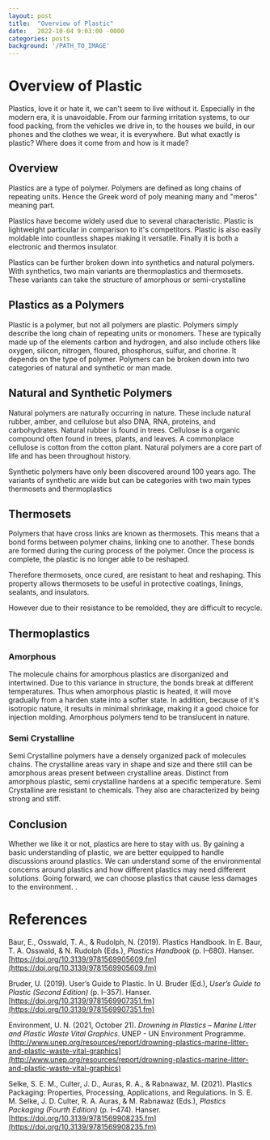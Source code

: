 ```yaml
---
layout: post
title:  "Overview of Plastic"
date:   2022-10-04 9:03:00 -0000
categories: posts
background: '/PATH_TO_IMAGE'
---
```

# Overview of Plastic
Plastics, love it or hate it, we can't seem to live without it. Especially in the modern era, it is unavoidable. From our farming irritation systems, to our food packing, from the vehicles we drive in, to the houses we build, in our phones and the clothes we wear, it is everywhere. But what exactly is plastic? Where does it come from and how is it made?

## Overview
Plastics are a type of polymer. Polymers are defined as long chains of repeating units. Hence the Greek word of poly meaning many and "meros" meaning part. 

Plastics have become widely used due to several characteristic. Plastic is lightweight particular in comparison to it's competitors. Plastic is also easily moldable into countless shapes making it versatile. Finally it is both a electronic and thermos insulator. 

Plastics can be further broken down into synthetics and natural polymers. With synthetics, two main variants are thermoplastics and thermosets. These variants can take the structure of amorphous or semi-crystalline

## Plastics as a Polymers
Plastic is a polymer, but not all polymers are plastic. Polymers simply describe the long chain of repeating units or monomers. These are typically made up of the elements carbon and hydrogen, and also include others like oxygen, silicon, nitrogen, floured, phosphorus, sulfur, and chorine. It depends on the type of polymer. Polymers can be broken down into two categories of natural and synthetic or man made. 

## Natural and Synthetic Polymers
Natural polymers are naturally occurring in nature. These include natural rubber, amber, and cellulose but also DNA, RNA, proteins, and carbohydrates. Natural rubber is found in trees. Cellulose is a organic compound often found in trees, plants, and leaves. A commonplace cellulose is cotton from the cotton plant. Natural polymers are a core part of life and has been throughout history. 

Synthetic polymers have only been discovered around 100 years ago. The variants of synthetic are wide but can be categories with two main types thermosets and thermoplastics

## Thermosets
Polymers that have cross links are known as thermosets. This means that a bond forms between polymer chains, linking one to another. These bonds are formed during the curing process of the polymer. Once the process is complete, the plastic is no longer able to be reshaped. 

Therefore thermosets, once cured, are resistant to heat and reshaping. This property allows thermosets to be useful in protective coatings, linings, sealants, and insulators. 

However due to their resistance to be remolded, they are difficult to recycle.

## Thermoplastics
### Amorphous
The molecule chains for amorphous plastics are disorganized and intertwined. Due to this variance in structure, the bonds break at different temperatures. Thus when amorphous plastic is heated, it will move gradually from a harden state into a softer state. In addition, because of it's isotropic nature, it results in minimal shrinkage, making it a good choice for injection molding. Amorphous polymers tend to be translucent in nature. 

### Semi Crystalline
Semi Crystalline polymers have a densely organized pack of molecules chains. The crystalline areas vary in shape and size and there still can be amorphous areas present between crystalline areas. Distinct from amorphous plastic, semi crystalline hardens at a specific temperature. Semi Crystalline are resistant to chemicals. They also are characterized by being strong and stiff.

## Conclusion
Whether we like it or not, plastics are here to stay with us. By gaining a basic understanding of plastic, we are better equipped to handle discussions around plastics. We can understand some of the environmental concerns around plastics and how different plastics may need different solutions. Going forward, we can choose plastics that cause less damages to the environment. .

# References
Baur, E., Osswald, T. A., & Rudolph, N. (2019). Plastics Handbook. In E. Baur, T. A. Osswald, & N. Rudolph (Eds.), _Plastics Handbook_ (p. I–680). Hanser. [https://doi.org/10.3139/9781569905609.fm](https://doi.org/10.3139/9781569905609.fm)

Bruder, U. (2019). User’s Guide to Plastic. In U. Bruder (Ed.), _User’s Guide to Plastic (Second Edition)_ (p. I–357). Hanser. [https://doi.org/10.3139/9781569907351.fm](https://doi.org/10.3139/9781569907351.fm)

Environment, U. N. (2021, October 21). _Drowning in Plastics – Marine Litter and Plastic Waste Vital Graphics_. UNEP - UN Environment Programme. [http://www.unep.org/resources/report/drowning-plastics-marine-litter-and-plastic-waste-vital-graphics](http://www.unep.org/resources/report/drowning-plastics-marine-litter-and-plastic-waste-vital-graphics)

Selke, S. E. M., Culter, J. D., Auras, R. A., & Rabnawaz, M. (2021). Plastics Packaging: Properties, Processing, Applications, and Regulations. In S. E. M. Selke, J. D. Culter, R. A. Auras, & M. Rabnawaz (Eds.), _Plastics Packaging (Fourth Edition)_ (p. I–474). Hanser. [https://doi.org/10.3139/9781569908235.fm](https://doi.org/10.3139/9781569908235.fm)
